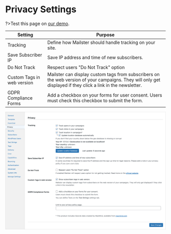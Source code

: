 # Privacy Settings

?>Test this page on [our demo](https://demo2.mailster.co/wp-admin/edit.php?post_type=newsletter&page=mailster_settings#privacy).

Setting | Purpose
--- | ---
Tracking | Define how Mailster should handle tracking on your site.
Save Subscriber IP| Save IP address and time of new subscribers.
Do Not Track | Respect users "Do Not Track" option
Custom Tags in web version | Mailster can display custom tags from subscribers on the web version of your campaigns. They will only get displayed if they click a link in the newsletter.
GDPR Compliance Forms | Add a checkbox on your forms for user consent. Users must check this checkbox to submit the form.

![Privacy Settings Screen](/assets/settings-privacy.png)
